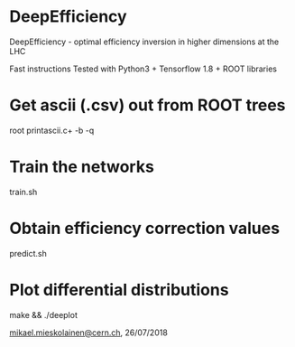 # DeepEfficiency
DeepEfficiency - optimal efficiency inversion in higher dimensions at the LHC

Fast instructions
Tested with Python3 + Tensorflow 1.8 + ROOT libraries

# Get ascii (.csv) out from ROOT trees
root printascii.c+ -b -q

# Train the networks
train.sh

# Obtain efficiency correction values
predict.sh

# Plot differential distributions
make && ./deeplot

mikael.mieskolainen@cern.ch, 26/07/2018
